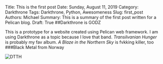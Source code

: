 Title: This is the first post
Date: Sunday, August 11, 2019
Category: Darkthrone
Tags: Darkthrone, Python, Awesomeness
Slug: first_post
Authors: Michael
Summary: This is a summary of the first post written for a Pelican blog.
Draft: True
##Darkthrone is GODZ

This is a prototype for a website created using Pelican web framework.
I am using Darkthrone as a topic because I love that band.
*Transilvanian Hunger* is probably my fav album.
*A Blaze in the Northern Sky* is fvkking killer, too
###Black Metal from Norway

![DTTH]({static}/images/transhunger.jpg)

